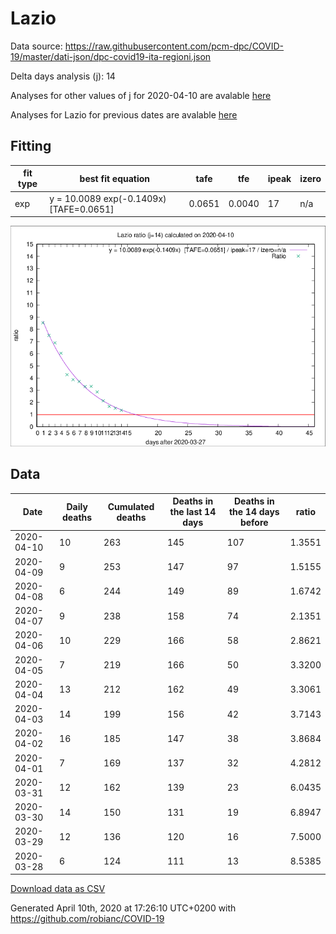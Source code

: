 # Lazio

Data source: https://raw.githubusercontent.com/pcm-dpc/COVID-19/master/dati-json/dpc-covid19-ita-regioni.json

Delta days analysis (j): 14

Analyses for other values of j for 2020-04-10 are avalable [here](../README.md)

Analyses for Lazio for previous dates are avalable [here](../../README.md)

## Fitting 
|fit type|best fit equation|tafe|tfe|ipeak|izero|
|-------|-----|--------|------|---|---|
|exp|y = 10.0089 exp(-0.1409x)  [TAFE=0.0651]|0.0651|0.0040|17|n/a|

![Plot](COVID-19_lazio_j14_2020-04-10.png)

## Data
|Date|Daily deaths|Cumulated deaths|Deaths in the last 14 days|Deaths in the 14 days before|ratio|
|----|----------|-----------|-------|--------------------|-----|
|2020-04-10|10|263|145|107|1.3551|
|2020-04-09|9|253|147|97|1.5155|
|2020-04-08|6|244|149|89|1.6742|
|2020-04-07|9|238|158|74|2.1351|
|2020-04-06|10|229|166|58|2.8621|
|2020-04-05|7|219|166|50|3.3200|
|2020-04-04|13|212|162|49|3.3061|
|2020-04-03|14|199|156|42|3.7143|
|2020-04-02|16|185|147|38|3.8684|
|2020-04-01|7|169|137|32|4.2812|
|2020-03-31|12|162|139|23|6.0435|
|2020-03-30|14|150|131|19|6.8947|
|2020-03-29|12|136|120|16|7.5000|
|2020-03-28|6|124|111|13|8.5385|

[Download data as CSV](COVID-19_lazio_j14_2020-04-10.csv)

Generated April 10th, 2020 at 17:26:10 UTC+0200 with https://github.com/robianc/COVID-19
